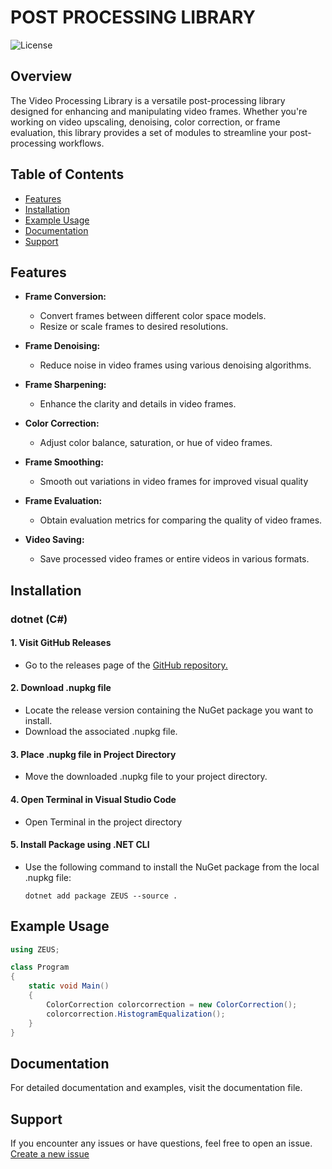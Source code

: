 # POST PROCESSING LIBRARY

![License](https://img.shields.io/badge/license-MIT-blue.svg)

## Overview

The Video Processing Library is a versatile post-processing library designed for enhancing and manipulating video frames. Whether you're working on video upscaling, denoising, color correction, or frame evaluation, this library provides a set of modules to streamline your post-processing workflows.

## Table of Contents

- [Features](#features)
- [Installation](#installation)
- [Example Usage](#example-usage)
- [Documentation](#documentation)
- [Support](#support)

## Features

- **Frame Conversion:**
  - Convert frames between different color space models.
  - Resize or scale frames to desired resolutions.

- **Frame Denoising:**
  - Reduce noise in video frames using various denoising algorithms.

- **Frame Sharpening:**
  - Enhance the clarity and details in video frames.

- **Color Correction:**
  - Adjust color balance, saturation, or hue of video frames.

- **Frame Smoothing:**
  - Smooth out variations in video frames for improved visual quality

- **Frame Evaluation:**
  - Obtain evaluation metrics for comparing the quality of video frames.

- **Video Saving:**
  - Save processed video frames or entire videos in various formats.

## Installation
### dotnet (C#)

#### 1. Visit GitHub Releases

- Go to the releases page of the [GitHub repository.](https://github.com/Zeus-Dr/POSTPROCESSING.git)

#### 2. Download .nupkg file

- Locate the release version containing the NuGet package you want to install.
- Download the associated .nupkg file.

#### 3. Place .nupkg file in Project Directory

- Move the downloaded .nupkg file to your project directory.

#### 4. Open Terminal in Visual Studio Code

- Open Terminal in the project directory

#### 5. Install Package using .NET CLI

- Use the following command to install the NuGet package from the local .nupkg file:
  ```shell
  dotnet add package ZEUS --source .

## Example Usage
```csharp
using ZEUS;

class Program
{
    static void Main()
    {
        ColorCorrection colorcorrection = new ColorCorrection();
        colorcorrection.HistogramEqualization();
    }
}
```



## Documentation

For detailed documentation and examples, visit the documentation file.

## Support
If you encounter any issues or have questions, feel free to open an issue.
[Create a new issue](https://github.com/Zeus-Dr/POSTPROCESSING.git)



